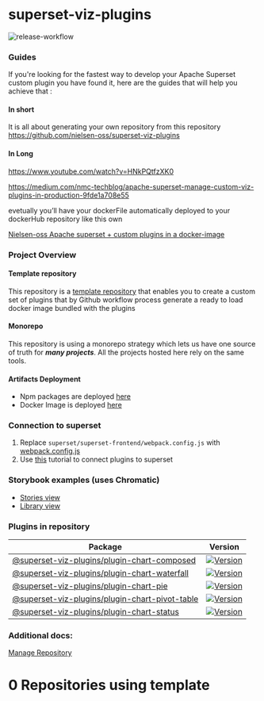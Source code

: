 # superset-viz-plugins
![release-workflow](https://github.com/nielsen-oss/superset-viz-plugins/workflows/release-workflow/badge.svg)

### Guides
If you're looking for the fastest way to develop your Apache Superset custom plugin you have found it, here are the guides that will help you achieve that :
#### In short 
It is all about generating your own repository from this repository
https://github.com/nielsen-oss/superset-viz-plugins

#### In Long
https://www.youtube.com/watch?v=HNkPQtfzXK0

https://medium.com/nmc-techblog/apache-superset-manage-custom-viz-plugins-in-production-9fde1a708e55

evetually you’ll have your dockerFile automatically deployed to your dockerHub repository like this own

[Nielsen-oss Apache superset + custom plugins in a docker-image](https://hub.docker.com/repository/docker/nielsenoss/apache-superset?ref=login)

### Project Overview

#### Template repository
This repository is a [template repository](https://docs.github.com/en/free-pro-team@latest/github/creating-cloning-and-archiving-repositories/creating-a-repository-from-a-template) that enables you to create a custom set of plugins that by Github workflow process generate a ready to load docker image bundled with the plugins

#### Monorepo
This repository is using a monorepo strategy which lets us have one source of truth for ***many projects***. All the projects hosted here rely on the same tools.


#### Artifacts Deployment

- Npm packages are deployed [here](https://www.npmjs.com/search?q=%40superset-viz-plugins)
- Docker Image is deployed [here](https://hub.docker.com/r/nielsenoss/apache-superset)

  
### Connection to superset

1. Replace `superset/superset-frontend/webpack.config.js` with [webpack.config.js](./docs/webpack.config.js)
2. Use [this](https://preset.io/blog/2020-07-02-hello-world/) tutorial to connect plugins to superset


### Storybook examples (uses Chromatic)

- [Stories view](https://master--5fec4c81935a8c002151e85f.chromatic.com)
- [Library view](https://chromatic.com/library?appId=5fec4c81935a8c002151e85f&branch=master)

### Plugins in repository

| Package                                                                                                                       | Version                                                                                                                                                         |
| ----------------------------------------------------------------------------------------------------------------------------- | --------------------------------------------------------------------------------------------------------------------------------------------------------------- |
| [@superset-viz-plugins/plugin-chart-composed](https://github.com/nielsen-oss/superset-viz-plugins/tree/master/plugins/plugin-chart-composed)                     | [![Version](https://img.shields.io/npm/v/@superset-viz-plugins/plugin-chart-composed?style=flat-square)](https://www.npmjs.com/package/@superset-viz-plugins/plugin-chart-composed)                             |
| [@superset-viz-plugins/plugin-chart-waterfall](https://github.com/nielsen-oss/superset-viz-plugins/tree/master/plugins/plugin-chart-waterfall)                     | [![Version](https://img.shields.io/npm/v/@superset-viz-plugins/plugin-chart-waterfall?style=flat-square)](https://www.npmjs.com/package/@superset-viz-plugins/plugin-chart-waterfall)                             |
| [@superset-viz-plugins/plugin-chart-pie](https://github.com/nielsen-oss/superset-viz-plugins/tree/master/plugins/plugin-chart-pie)                     | [![Version](https://img.shields.io/npm/v/@superset-viz-plugins/plugin-chart-pie?style=flat-square)](https://www.npmjs.com/package/@superset-viz-plugins/plugin-chart-pie)                             |
| [@superset-viz-plugins/plugin-chart-pivot-table](https://github.com/nielsen-oss/superset-viz-plugins/tree/master/plugins/plugin-chart-pivot-table)                     | [![Version](https://img.shields.io/npm/v/@superset-viz-plugins/plugin-chart-pivot-table?style=flat-square)](https://www.npmjs.com/package/@superset-viz-plugins/plugin-chart-pivot-table)                             |
| [@superset-viz-plugins/plugin-chart-status](https://github.com/nielsen-oss/superset-viz-plugins/tree/master/plugins/plugin-chart-status)                     | [![Version](https://img.shields.io/npm/v/@superset-viz-plugins/plugin-chart-status?style=flat-square)](https://www.npmjs.com/package/@superset-viz-plugins/plugin-chart-status)                             |


### Additional docs:

[Manage Repository](./docs/MANAGE_REPOSITORY.md)

<!-- TEMPLATE_LIST_START -->
# 0 Repositories using template


<!-- TEMPLATE_LIST_END -->
